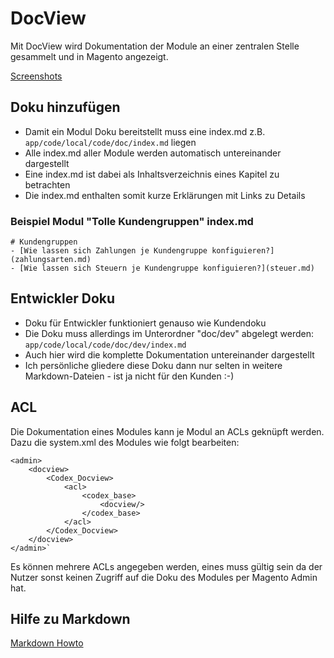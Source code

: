 # DocView
Mit DocView wird Dokumentation der Module an einer zentralen Stelle gesammelt und in Magento angezeigt.

[Screenshots](screenshots.md)


## Doku hinzufügen

- Damit ein Modul Doku bereitstellt muss eine index.md z.B. `app/code/local/code/doc/index.md` liegen 
- Alle index.md aller Module werden automatisch untereinander dargestellt
- Eine index.md ist dabei als Inhaltsverzeichnis eines Kapitel zu betrachten
- Die index.md enthalten somit kurze Erklärungen mit Links zu Details

### Beispiel Modul "Tolle Kundengruppen" index.md

```
# Kundengruppen
- [Wie lassen sich Zahlungen je Kundengruppe konfiguieren?](zahlungsarten.md)
- [Wie lassen sich Steuern je Kundengruppe konfiguieren?](steuer.md)
```

## Entwickler Doku

- Doku für Entwickler funktioniert genauso wie Kundendoku
- Die Doku muss allerdings im Unterordner "doc/dev" abgelegt werden: `app/code/local/code/doc/dev/index.md`
- Auch hier wird die komplette Dokumentation untereinander dargestellt
- Ich persönliche gliedere diese Doku dann nur selten in weitere Markdown-Dateien - ist ja nicht für den Kunden :-)

## ACL

Die Dokumentation eines Modules kann je Modul an ACLs geknüpft werden.
Dazu die system.xml des Modules wie folgt bearbeiten:


```
<admin>
    <docview>
        <Codex_Docview>
            <acl>
                <codex_base>
                    <docview/>
                </codex_base>
            </acl>
        </Codex_Docview>
    </docview>
</admin>`
```

Es können mehrere ACLs angegeben werden, eines muss gültig sein da der Nutzer sonst 
keinen Zugriff auf die Doku des Modules per Magento Admin hat.


## Hilfe zu Markdown

[Markdown Howto](markdown.md)
